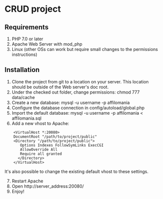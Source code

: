 # CRUD project

## Requirements

1. PHP 7.0 or later
2. Apache Web Server with mod_php
3. Linux (other OSs can work but require small changes to the permissions instructions)

## Installation

1. Clone the project from git to a location on your server.  This location should be outside of the Web server's doc root.
2. Under the checked out folder, change permissions:
   chmod 777 data/cache
3. Create a new database:
   mysql -u username -p affilomania
4. Configure the database connection in config/autoload/global.php
5. Import the default database:
   mysql -u username -p affilomania < affilomania.sql
6. Add a new vhost to Apache:
```
	<VirtualHost *:20080>
	DocumentRoot "/path/to/project/public"
	<Directory "/path/to/project/public">
	   Options Indexes FollowSymLinks ExecCGI
	   AllowOverride All
	   Require all granted
	  </Directory>
	</VirtualHost>
```
   It's also possible to change the existing default vhost to these settings.

7. Restart Apache
8. Open http://server_address:20080/
9. Enjoy!
